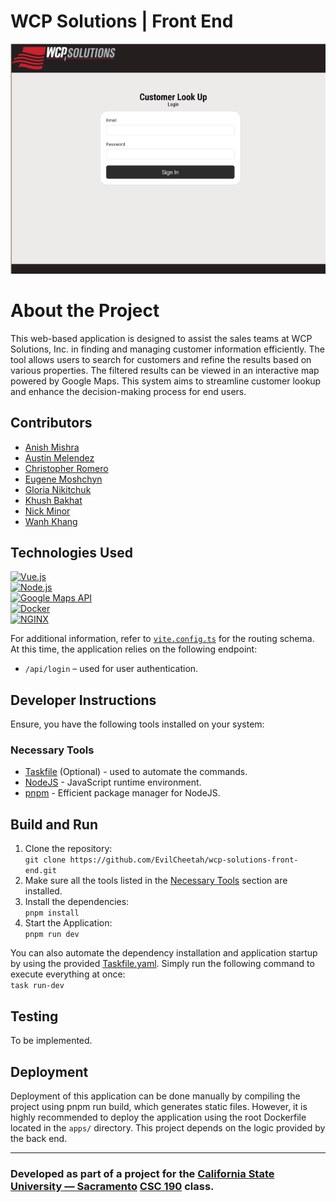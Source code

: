 # WCP Solutions | Front End 

<div align="center">
  <img src="./assets/app-demo.png" alt="Project Demo Screenshot">
</div>


# About the Project
This web-based application is designed to assist the sales teams at WCP
Solutions, Inc. in finding and managing customer information efficiently. The
tool allows users to search for customers and refine the results based on
various properties. The filtered results can be viewed in an interactive map
powered by Google Maps. This system aims to streamline customer lookup and
enhance the decision-making process for end users.

## Contributors
- [Anish Mishra](https://github.com/VocalVisage)
- [Austin Melendez](https://github.com/austin-mel)
- [Christopher Romero](https://github.com/cromero3)
- [Eugene Moshchyn](https://github.com/EvilCheetah)
- [Gloria Nikitchuk](https://github.com/glorikaan)
- [Khush Bakhat](https://github.com/JhengaOnRoll)
- [Nick Minor](https://github.com/MidnightLycanr0c)
- [Wanh Khang](https://github.com/WanhKhang)


## Technologies Used
[![Vue.js](https://img.shields.io/badge/Vue.js-35495E?style=for-the-badge&logo=vuedotjs&logoColor=4FC08D)](https://vuejs.org/)  
[![Node.js](https://img.shields.io/badge/Node.js-339933?style=for-the-badge&logo=nodedotjs&logoColor=white)](https://nodejs.org/)  
[![Google Maps API](https://img.shields.io/badge/Google%20Maps%20API-4285F4?style=for-the-badge&logo=googlemaps&logoColor=white)](https://developers.google.com/maps/documentation)  
[![Docker](https://img.shields.io/badge/Docker-2496ED?style=for-the-badge&logo=docker&logoColor=white)](https://www.docker.com/)  
[![NGINX](https://img.shields.io/badge/Nginx-009639?logo=nginx&logoColor=white&style=for-the-badge)](https://nginx.org/)

For additional information, refer to [`vite.config.ts`](./vite.config.ts) for the routing schema. At this time, the application relies on the following endpoint:
- `/api/login` – used for user authentication.

## Developer Instructions
Ensure, you have the following tools installed on your system:
### Necessary Tools
- [Taskfile](https://taskfile.dev/installation/) (Optional) - used to automate the commands.
- [NodeJS](https://nodejs.org/en) - JavaScript runtime environment.
- [pnpm](https://pnpm.io/installation) - Efficient package manager for NodeJS.

## Build and Run
1. Clone the repository:  
`git clone https://github.com/EvilCheetah/wcp-solutions-front-end.git`
2. Make sure all the tools listed in the [Necessary Tools](#necessary-tools) section are installed.
3. Install the dependencies:  
`pnpm install`
4. Start the Application:  
`pnpm run dev`

You can also automate the dependency installation and application startup by using the provided [Taskfile.yaml](./Taskfile.yaml). Simply run the following command to execute everything at once:  
`task run-dev`

## Testing
To be implemented.

## Deployment
Deployment of this application can be done manually by compiling the project
using pnpm run build, which generates static files. However, it is highly
recommended to deploy the application using the root Dockerfile located in the
`apps/` directory. This project depends on the logic provided by the back end.

***
### Developed as part of a project for the [California State University — Sacramento](https://www.csus.edu/) [CSC 190](https://catalog.csus.edu/ribbit/index.cgi?page=getcourse.rjs&code=CSC%20190) class.